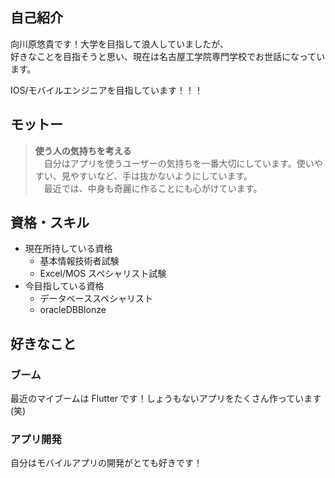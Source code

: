 ## 自己紹介

向川原悠貴です！大学を目指して浪人していましたが、  
好きなことを目指そうと思い、現在は名古屋工学院専門学校でお世話になっています。

IOS/モバイルエンジニアを目指しています！！！

## モットー

> **使う人の気持ちを考える**  
>  　自分はアプリを使うユーザーの気持ちを一番大切にしています。使いやすい、見やすいなど、手は抜かないようにしています。  
>  　最近では、中身も奇麗に作ることにも心がけています。

## 資格・スキル

- 現在所持している資格
  - 基本情報技術者試験
  - Excel/MOS スペシャリスト試験
- 今目指している資格
  - データベーススペシャリスト
  - oracleDBBlonze

## 好きなこと

### ブーム

最近のマイブームは Flutter です！しょうもないアプリをたくさん作っています(笑)

### アプリ開発

自分はモバイルアプリの開発がとても好きです！
